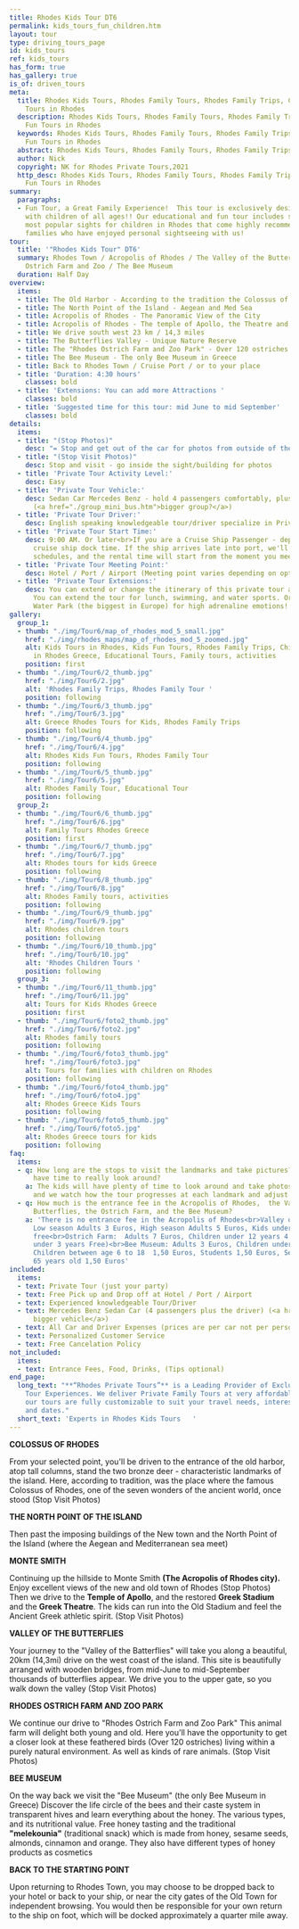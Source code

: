 ```yaml
---
title: Rhodes Kids Tour DT6
permalink: kids_tours_fun_children.htm
layout: tour
type: driving_tours_page
id: kids_tours
ref: kids_tours
has_form: true
has_gallery: true
is_of: driven_tours
meta:
  title: Rhodes Kids Tours, Rhodes Family Tours, Rhodes Family Trips, Children Fun
    Tours in Rhodes
  description: Rhodes Kids Tours, Rhodes Family Tours, Rhodes Family Trips, Children
    Fun Tours in Rhodes
  keywords: Rhodes Kids Tours, Rhodes Family Tours, Rhodes Family Trips, Children
    Fun Tours in Rhodes
  abstract: Rhodes Kids Tours, Rhodes Family Tours, Rhodes Family Trips
  author: Nick
  copyright: NK for Rhodes Private Tours,2021
  http_desc: Rhodes Kids Tours, Rhodes Family Tours, Rhodes Family Trips, Children
    Fun Tours in Rhodes
summary:
  paragraphs:
  - Fun Tour, a Great Family Experience!  This tour is exclusively designed for families
    with children of all ages!! Our educational and fun tour includes some of the
    most popular sights for children in Rhodes that come highly recommended from the
    families who have enjoyed personal sightseeing with us!
tour:
  title: '"Rhodes Kids Tour" DT6'
  summary: Rhodes Town / Acropolis of Rhodes / The Valley of the Butterflies / The
    Ostrich Farm and Zoo / The Bee Museum
  duration: Half Day
overview:
  items:
  - title: The Old Harbor - According to the tradition the Colossus of Rhodes
  - title: The North Point of the Island - Aegean and Med Sea
  - title: Acropolis of Rhodes - The Panoramic View of the City
  - title: Acropolis of Rhodes - The temple of Apollo, the Theatre and the Greek Stadium
  - title: We drive south west 23 km / 14,3 miles
  - title: The Butterflies Valley - Unique Nature Reserve
  - title: The "Rhodes Ostrich Farm and Zoo Park" - Over 120 ostriches
  - title: The Bee Museum - The only Bee Museum in Greece
  - title: Back to Rhodes Town / Cruise Port / or to your place
  - title: 'Duration: 4:30 hours'
    classes: bold
  - title: 'Extensions: You can add more Attractions '
    classes: bold
  - title: 'Suggested time for this tour: mid June to mid September'
    classes: bold
details:
  items:
  - title: "(Stop Photos)"
    desc: "= Stop and get out of the car for photos from outside of the Sight/building"
  - title: "(Stop Visit Photos)"
    desc: Stop and visit - go inside the sight/building for photos
  - title: 'Private Tour Activity Level:'
    desc: Easy
  - title: 'Private Tour Vehicle:'
    desc: Sedan Car Mercedes Benz - hold 4 passengers comfortably, plus the driver
      (<a href="./group_mini_bus.htm">bigger group?</a>)
  - title: 'Private Tour Driver:'
    desc: English speaking knowledgeable tour/driver specialize in Private Tours
  - title: 'Private Tour Start Time:'
    desc: 9:00 AM. Or later<br>If you are a Cruise Ship Passenger - depend on your
      cruise ship dock time. If the ship arrives late into port, we'll adjust our
      schedules, and the rental time will start from the moment you meet your tour/driver
  - title: 'Private Tour Meeting Point:'
    desc: Hotel / Port / Airport (Meeting point varies depending on option booked)
  - title: 'Private Tour Extensions:'
    desc: You can extend or change the itinerary of this private tour as you like.
      You can extend the tour for lunch, swimming, and water sports. Or for the Faliraki
      Water Park (the biggest in Europe) for high adrenaline emotions!
gallery:
  group_1:
  - thumb: "./img/Tour6/map_of_rhodes_mod_5_small.jpg"
    href: "./img/rhodes_maps/map_of_rhodes_mod_5_zoomed.jpg"
    alt: Kids Tours in Rhodes, Kids Fun Tours, Rhodes Family Trips, Children Tours
      in Rhodes Greece, Educational Tours, Family tours, activities
    position: first
  - thumb: "./img/Tour6/2_thumb.jpg"
    href: "./img/Tour6/2.jpg"
    alt: 'Rhodes Family Trips, Rhodes Family Tour '
    position: following
  - thumb: "./img/Tour6/3_thumb.jpg"
    href: "./img/Tour6/3.jpg"
    alt: Greece Rhodes Tours for Kids, Rhodes Family Trips
    position: following
  - thumb: "./img/Tour6/4_thumb.jpg"
    href: "./img/Tour6/4.jpg"
    alt: Rhodes Kids Fun Tours, Rhodes Family Tour
    position: following
  - thumb: "./img/Tour6/5_thumb.jpg"
    href: "./img/Tour6/5.jpg"
    alt: Rhodes Family Tour, Educational Tour
    position: following
  group_2:
  - thumb: "./img/Tour6/6_thumb.jpg"
    href: "./img/Tour6/6.jpg"
    alt: Family Tours Rhodes Greece
    position: first
  - thumb: "./img/Tour6/7_thumb.jpg"
    href: "./img/Tour6/7.jpg"
    alt: Rhodes tours for kids Greece
    position: following
  - thumb: "./img/Tour6/8_thumb.jpg"
    href: "./img/Tour6/8.jpg"
    alt: Rhodes Family tours, activities
    position: following
  - thumb: "./img/Tour6/9_thumb.jpg"
    href: "./img/Tour6/9.jpg"
    alt: Rhodes children tours
    position: following
  - thumb: "./img/Tour6/10_thumb.jpg"
    href: "./img/Tour6/10.jpg"
    alt: 'Rhodes Children Tours '
    position: following
  group_3:
  - thumb: "./img/Tour6/11_thumb.jpg"
    href: "./img/Tour6/11.jpg"
    alt: Tours for Kids Rhodes Greece
    position: first
  - thumb: "./img/Tour6/foto2_thumb.jpg"
    href: "./img/Tour6/foto2.jpg"
    alt: Rhodes family tours
    position: following
  - thumb: "./img/Tour6/foto3_thumb.jpg"
    href: "./img/Tour6/foto3.jpg"
    alt: Tours for families with children on Rhodes
    position: following
  - thumb: "./img/Tour6/foto4_thumb.jpg"
    href: "./img/Tour6/foto4.jpg"
    alt: Rhodes Greece Kids Tours
    position: following
  - thumb: "./img/Tour6/foto5_thumb.jpg"
    href: "./img/Tour6/foto5.jpg"
    alt: Rhodes Greece tours for kids
    position: following
faq:
  items:
  - q: How long are the stops to visit the landmarks and take pictures? Will the kids
      have time to really look around?
    a: The kids will have plenty of time to look around and take photos of the landmarks
      and we watch how the tour progresses at each landmark and adjust the tour accordingly.
  - q: How much is the entrance fee in the Acropolis of Rhodes,  the Valley of the
      Butterflies, the Ostrich Farm, and the Bee Museum?
    a: 'There is no entrance fee in the Acropolis of Rhodes<br>Valley of the Butterflies:
      Low season Adults 3 Euros, High season Adults 5 Euros, Kids under 12 years old
      free<br>Ostrich Farm:  Adults 7 Euros, Children under 12 years 4 Euros (Kids
      under 3 years Free)<br>Bee Museum: Adults 3 Euros, Children under 5 years Free,
      Children between age 6 to 18  1,50 Euros, Students 1,50 Euros, Seniors over
      65 years old 1,50 Euros'
included:
  items:
  - text: Private Tour (just your party)
  - text: Free Pick up and Drop off at Hotel / Port / Airport
  - text: Experienced knowledgeable Tour/Driver
  - text: Mercedes Benz Sedan Car (4 passengers plus the driver) (<a href="./group_mini_bus.htm">or
      bigger vehicle</a>)
  - text: All Car and Driver Expenses (prices are per car not per person)
  - text: Personalized Customer Service
  - text: Free Cancelation Policy
not_included:
  items:
  - text: Entrance Fees, Food, Drinks, (Tips optional)
end_page:
  long_text: "**“Rhodes Private Tours”** is a Leading Provider of Exclusive and Personalized
    Tour Experiences. We deliver Private Family Tours at very affordable rates. All
    our tours are fully customizable to suit your travel needs, interests, schedules,
    and dates."
  short_text: 'Experts in Rhodes Kids Tours   '
---
```


**COLOSSUS OF RHODES**

From your selected point, you'll be driven to the entrance of the old harbor, atop tall columns, stand the two bronze deer - characteristic landmarks of the island. Here, according to tradition, was the place where the famous Colossus of Rhodes, one of the seven wonders of the ancient world, once stood (Stop Visit Photos)

**THE NORTH POINT OF THE ISLAND**

Then past the imposing buildings of the New town and the North Point of the Island (where the Aegean and Mediterranean sea meet)

**MONTE SMITH**

Continuing up the hillside to Monte Smith **(The Acropolis of Rhodes city).** Enjoy excellent views of the new and old town of Rhodes (Stop Photos)    Then we drive to the **Temple of Apollo**, and the restored **Greek Stadium** and the **Greek Theatre**. The kids can run into the Old Stadium and feel the Ancient Greek athletic spirit. (Stop Visit Photos)

**VALLEY OF THE BUTTERFLIES**

Your journey to the "Valley of the Batterflies" will take you along a beautiful, 20km (14,3mi) drive on the west coast of the island. This site is beautifully arranged with wooden bridges, from mid-June to mid-September thousands of butterflies appear. We drive you to the upper gate, so you walk down the valley (Stop Visit Photos)

**RHODES OSTRICH FARM AND ZOO PARK**

We continue our drive to "Rhodes Ostrich Farm and Zoo Park" This animal farm will delight both young and old. Here you'll have the opportunity to get a closer look at these feathered birds (Over 120 ostriches) living within a purely natural environment. As well as kinds of rare animals. (Stop Visit Photos)

**BEE MUSEUM**

On the way back we visit the "Bee Museum" (the only Bee Museum in Greece) Discover the life circle of the bees and their caste system in transparent hives and learn everything about the honey. The various types, and its nutritional value. Free honey tasting and the traditional **"melekounia"** (traditional snack) which is made from honey, sesame seeds, almonds, cinnamon and orange. They also have different types of honey products as cosmetics

**BACK TO THE STARTING POINT**

Upon returning to Rhodes Town, you may choose to be dropped back to your hotel or back to your ship, or near the city gates of the Old Town for independent browsing. You would then be responsible for your own return to the ship on foot, which will be docked approximately a quarter mile away.